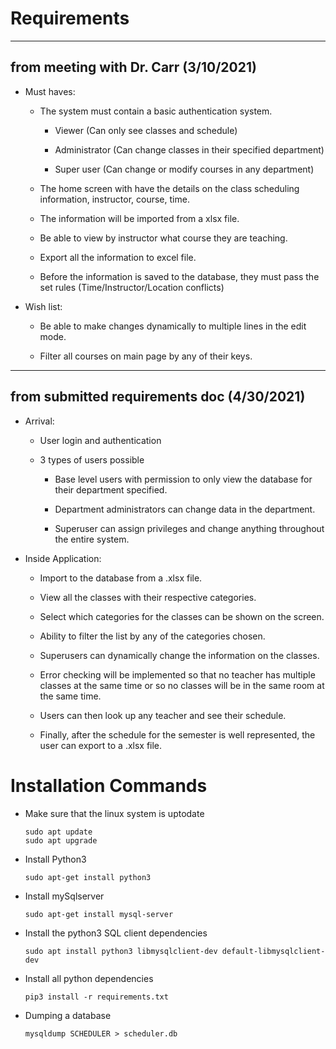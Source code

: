 # Requirements

<hr>

## from meeting with Dr. Carr (3/10/2021)

 - Must haves: 

	- The system must contain a basic authentication system. 

		- Viewer (Can only see classes and schedule) 

		- Administrator (Can change classes in their specified department) 

		- Super user (Can change or modify courses in any department) 

	- The home screen with have the details on the class scheduling information, instructor, course, time.  

	- The information will be imported from a xlsx file. 

	- Be able to view by instructor what course they are teaching. 

	- Export all the information to excel file. 

	- Before the information is saved to the database, they must pass the set rules (Time/Instructor/Location conflicts) 

- Wish list: 

	- Be able to make changes dynamically to multiple lines in the edit mode. 

	- Filter all courses on main page by any of their keys. 

<hr>

## from submitted requirements doc (4/30/2021)

- Arrival:  

	- User login and authentication  

	- 3 types of users possible  

		- Base level users with permission to only view the database for their department specified.  

		- Department administrators can change data in the department.  

		- Superuser can assign privileges and change anything throughout the entire system.  

- Inside Application:  

	- Import to the database from a .xlsx file.  

	- View all the classes with their respective categories.  

	- Select which categories for the classes can be shown on the screen.  

	- Ability to filter the list by any of the categories chosen.  

	- Superusers can dynamically change the information on the classes.  

	- Error checking will be implemented so that no teacher has multiple classes at the same time or so no classes will be in the same room at the same time.  

	- Users can then look up any teacher and see their schedule.  

	- Finally, after the schedule for the semester is well represented, the user can export to a .xlsx file. 

# Installation Commands

- Make sure that the linux system is uptodate

	```
	sudo apt update
	sudo apt upgrade
	```

- Install Python3

	```
	sudo apt-get install python3
	```

- Install mySqlserver

	```
	sudo apt-get install mysql-server
	```

- Install the python3 SQL client dependencies

	```
	sudo apt install python3 libmysqlclient-dev default-libmysqlclient-dev
	```

- Install all python dependencies

	```
	pip3 install -r requirements.txt
	```
- Dumping a database
	```
	mysqldump SCHEDULER > scheduler.db
	```